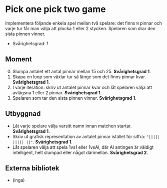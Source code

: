 ﻿# Pick one pick two game

Implementera följande enkela spel mellan två spelare: det finns `N` pinnar och varje tur får man välja att plocka 1 eller 2 stycken. Spelaren som drar den sista pinnen vinner.

- Svårighetsgrad: 1

## Moment
0. Slumpa antalet ett antal pinnar mellan 15 och 25. **Svårighetsgrad 1**.
1. Skapa en loop som växlar tur så länge som det finns pinnar kvar. **Svårighetsgrad 1**.
2. I varje iteration: skriv ut antalet pinnar kvar och låt spelaren välja att avlägsna 1 eller 2 pinnar. **Svårighetsgrad 1**.
3. Spelaren som tar den sista pinnen vinner. **Svårighetsgrad 1**.

## Utbyggnad
* Låt varje spelare välja varsitt namn innan matchen startar. **Svårighetsgrad 1**.
* Skriv ut grafisk representation av antalet pinnar istället för siffra: `"||||| ||||| ||"`. **Svårighetsgrad 1**.
* Låt spelaren välja att spela 1vs1 eller 1vsAI, där AI antingen är väldigt intelligent, helt slumpad eller något därimellan. **Svårighetsgrad 2**.

## Externa bibliotek
* (inga)